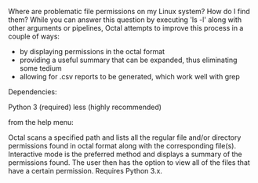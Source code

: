 Where are problematic file permissions on my Linux system?  How do I find them?
While you can answer this question by executing 'ls -l' along with other arguments or pipelines, Octal attempts to improve this process in a couple of ways:
- by displaying permissions in the octal format
- providing a useful summary that can be expanded, thus eliminating some tedium
- allowing for .csv reports to be generated, which work well with grep

Dependencies:

Python 3 (required)
less (highly recommended)

from the help menu:

Octal scans a specified path and lists all the regular file and/or directory permissions found in octal format along with the corresponding file(s).  Interactive mode is the preferred method and displays a summary of the permissions found.  The user then has the option to view all of the files that have a certain permission. Requires Python 3.x.

